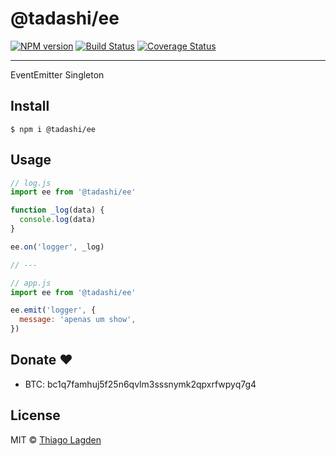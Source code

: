 # @tadashi/ee

[![NPM version][npm-img]][npm] [![Build Status][ci-img]][ci]
[![Coverage Status][coveralls-img]][coveralls]

[npm-img]: https://img.shields.io/npm/v/@tadashi/ee.svg
[npm]: https://www.npmjs.com/package/@tadashi/ee
[ci-img]: https://github.com/lagden/ee/actions/workflows/nodejs.yml/badge.svg
[ci]: https://github.com/lagden/ee/actions/workflows/nodejs.yml
[coveralls-img]: https://coveralls.io/repos/github/lagden/ee/badge.svg?branch=main
[coveralls]: https://coveralls.io/github/lagden/ee?branch=main

---

EventEmitter Singleton

## Install

```
$ npm i @tadashi/ee
```

## Usage

```js
// log.js
import ee from '@tadashi/ee'

function _log(data) {
  console.log(data)
}

ee.on('logger', _log)

// ---

// app.js
import ee from '@tadashi/ee'

ee.emit('logger', {
  message: 'apenas um show',
})
```

## Donate ❤️

- BTC: bc1q7famhuj5f25n6qvlm3sssnymk2qpxrfwpyq7g4

## License

MIT © [Thiago Lagden](https://github.com/lagden)
